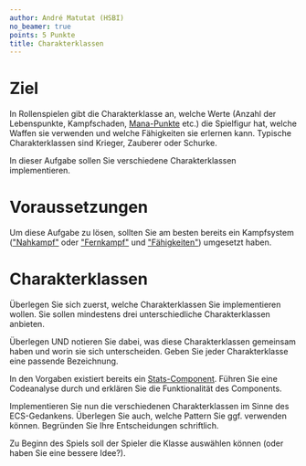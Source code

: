 ```yaml
---
author: André Matutat (HSBI)
no_beamer: true
points: 5 Punkte
title: Charakterklassen
---
```


# Ziel

In Rollenspielen gibt die Charakterklasse an, welche Werte (Anzahl der Lebenspunkte,
Kampfschaden, [Mana-Punkte](https://de.wikipedia.org/wiki/Mana_(Spiele)) etc.) die
Spielfigur hat, welche Waffen sie verwenden und welche Fähigkeiten sie erlernen
kann. Typische Charakterklassen sind Krieger, Zauberer oder Schurke.

In dieser Aufgabe sollen Sie verschiedene Charakterklassen implementieren.

# Voraussetzungen

Um diese Aufgabe zu lösen, sollten Sie am besten bereits ein Kampfsystem
(["Nahkampf"](../group_monster/tasknpc-nahkampf.md) oder
["Fernkampf"](../group_monster/tasknpc-fernkampf.md) und
["Fähigkeiten"](taskbasic-skills.md)) umgesetzt haben.

# Charakterklassen

Überlegen Sie sich zuerst, welche Charakterklassen Sie implementieren wollen. Sie
sollen mindestens drei unterschiedliche Charakterklassen anbieten.

Überlegen UND notieren Sie dabei, was diese Charakterklassen gemeinsam haben und
worin sie sich unterscheiden. Geben Sie jeder Charakterklasse eine passende
Bezeichnung.

In den Vorgaben existiert bereits ein
[Stats-Component](https://github.com/Dungeon-CampusMinden/Dungeon/blob/master/dungeon/src/contrib/entities/EntityFactory.java).
Führen Sie eine Codeanalyse durch und erklären Sie die Funktionalität des
Components.

Implementieren Sie nun die verschiedenen Charakterklassen im Sinne des
ECS-Gedankens. Überlegen Sie auch, welche Pattern Sie ggf. verwenden können.
Begründen Sie Ihre Entscheidungen schriftlich.

Zu Beginn des Spiels soll der Spieler die Klasse auswählen können (oder haben Sie
eine bessere Idee?).
